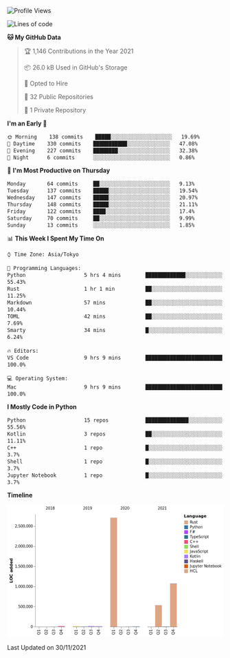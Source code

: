 <!--START_SECTION:waka-->
![Profile Views](http://img.shields.io/badge/Profile%20Views-8-blue)

![Lines of code](https://img.shields.io/badge/From%20Hello%20World%20I%27ve%20Written-4.4%20million%20lines%20of%20code-blue)

**🐱 My GitHub Data** 

> 🏆 1,146 Contributions in the Year 2021
 > 
> 📦 26.0 kB Used in GitHub's Storage 
 > 
> 💼 Opted to Hire
 > 
> 📜 32 Public Repositories 
 > 
> 🔑 1 Private Repository 
 > 
**I'm an Early 🐤** 

```text
🌞 Morning    138 commits    █████░░░░░░░░░░░░░░░░░░░░   19.69% 
🌆 Daytime    330 commits    ███████████░░░░░░░░░░░░░░   47.08% 
🌃 Evening    227 commits    ████████░░░░░░░░░░░░░░░░░   32.38% 
🌙 Night      6 commits      ░░░░░░░░░░░░░░░░░░░░░░░░░   0.86%

```
📅 **I'm Most Productive on Thursday** 

```text
Monday       64 commits     ██░░░░░░░░░░░░░░░░░░░░░░░   9.13% 
Tuesday      137 commits    █████░░░░░░░░░░░░░░░░░░░░   19.54% 
Wednesday    147 commits    █████░░░░░░░░░░░░░░░░░░░░   20.97% 
Thursday     148 commits    █████░░░░░░░░░░░░░░░░░░░░   21.11% 
Friday       122 commits    ████░░░░░░░░░░░░░░░░░░░░░   17.4% 
Saturday     70 commits     ██░░░░░░░░░░░░░░░░░░░░░░░   9.99% 
Sunday       13 commits     ░░░░░░░░░░░░░░░░░░░░░░░░░   1.85%

```


📊 **This Week I Spent My Time On** 

```text
⌚︎ Time Zone: Asia/Tokyo

💬 Programming Languages: 
Python                   5 hrs 4 mins        █████████████░░░░░░░░░░░░   55.43% 
Rust                     1 hr 1 min          ██░░░░░░░░░░░░░░░░░░░░░░░   11.25% 
Markdown                 57 mins             ██░░░░░░░░░░░░░░░░░░░░░░░   10.44% 
TOML                     42 mins             ██░░░░░░░░░░░░░░░░░░░░░░░   7.69% 
Smarty                   34 mins             █░░░░░░░░░░░░░░░░░░░░░░░░   6.24%

🔥 Editors: 
VS Code                  9 hrs 9 mins        █████████████████████████   100.0%

💻 Operating System: 
Mac                      9 hrs 9 mins        █████████████████████████   100.0%

```

**I Mostly Code in Python** 

```text
Python                   15 repos            ██████████████░░░░░░░░░░░   55.56% 
Kotlin                   3 repos             ██░░░░░░░░░░░░░░░░░░░░░░░   11.11% 
C++                      1 repo              █░░░░░░░░░░░░░░░░░░░░░░░░   3.7% 
Shell                    1 repo              █░░░░░░░░░░░░░░░░░░░░░░░░   3.7% 
Jupyter Notebook         1 repo              █░░░░░░░░░░░░░░░░░░░░░░░░   3.7%

```


**Timeline**

![Chart not found](https://raw.githubusercontent.com/kitagawa-hr/kitagawa-hr/main/charts/bar_graph.png) 


 Last Updated on 30/11/2021
<!--END_SECTION:waka-->
